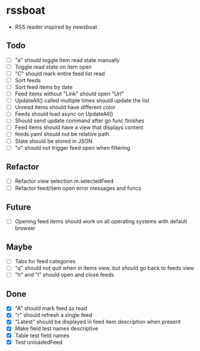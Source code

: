 # rssboat
- RSS reader inspired by newsboat

## Todo
- [ ] "a" should toggle item read state manually
- [ ] Toggle read state on item open
- [ ] "C" should mark entire feed list read
- [ ] Sort feeds
- [ ] Sort feed items by date
- [ ] Feed items without "Link" should open "Url"
- [ ] UpdateAll() called multiple times should update the list
- [ ] Unread items should have different color
- [ ] Feeds should load async on UpdateAll()
- [ ] Should send update command after go func finishes
- [ ] Feed items should have a view that displays content
- [ ] feeds.yaml should not be relative path
- [ ] State should be stored in JSON
- [ ] "o" should not trigger feed open when filtering

## Refactor
- [ ] Refactor view selection m.selectedFeed
- [ ] Refactor feed/item open error messages and funcs

## Future
- [ ] Opening feed items should work on all operating systems with default browser

## Maybe
- [ ] Tabs for feed categories
- [ ] "q" should not quit when in items view, but should go back to feeds view
- [ ] "h" and "l" should open and close feeds

## Done
- [x] "A" should mark feed as read
- [x] "r" should refresh a single feed
- [x] "Latest" should be displayed in feed item description when present
- [x] Make field test names descriptive
- [x] Table test field names
- [x] Test unloadedFeed
